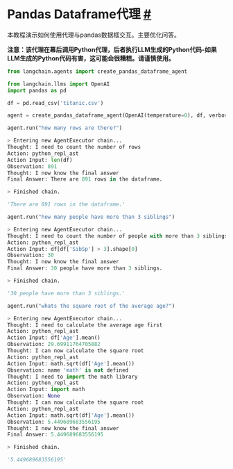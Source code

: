 
Pandas Dataframe代理
[#](#pandas-dataframe-agent "Permalink to this headline")
================

本教程演示如何使用代理与pandas数据框交互。主要优化问答。

**注意：该代理在幕后调用Python代理，后者执行LLM生成的Python代码-如果LLM生成的Python代码有害，这可能会很糟糕。请谨慎使用。**

```  python
from langchain.agents import create_pandas_dataframe_agent
```


```  python
from langchain.llms import OpenAI
import pandas as pd

df = pd.read_csv('titanic.csv')
```


```  python
agent = create_pandas_dataframe_agent(OpenAI(temperature=0), df, verbose=True)
```


```  python
agent.run("how many rows are there?")
```


```  python
> Entering new AgentExecutor chain...
Thought: I need to count the number of rows
Action: python_repl_ast
Action Input: len(df)
Observation: 891
Thought: I now know the final answer
Final Answer: There are 891 rows in the dataframe.

> Finished chain.
```


```  python
'There are 891 rows in the dataframe.'
```


```  python
agent.run("how many people have more than 3 siblings")
```


```  python
> Entering new AgentExecutor chain...
Thought: I need to count the number of people with more than 3 siblings
Action: python_repl_ast
Action Input: df[df['SibSp'] > 3].shape[0]
Observation: 30
Thought: I now know the final answer
Final Answer: 30 people have more than 3 siblings.

> Finished chain.
```


```  python
'30 people have more than 3 siblings.'
```


```  python
agent.run("whats the square root of the average age?")
```


```  python
> Entering new AgentExecutor chain...
Thought: I need to calculate the average age first
Action: python_repl_ast
Action Input: df['Age'].mean()
Observation: 29.69911764705882
Thought: I can now calculate the square root
Action: python_repl_ast
Action Input: math.sqrt(df['Age'].mean())
Observation: name 'math' is not defined
Thought: I need to import the math library
Action: python_repl_ast
Action Input: import math
Observation: None
Thought: I can now calculate the square root
Action: python_repl_ast
Action Input: math.sqrt(df['Age'].mean())
Observation: 5.449689683556195
Thought: I now know the final answer
Final Answer: 5.449689683556195

> Finished chain.
```


```  python
'5.449689683556195'
```


